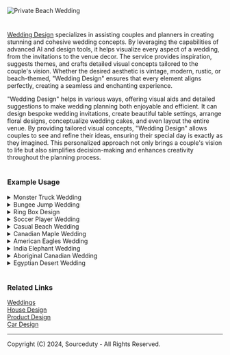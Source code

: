 ![Private Beach Wedding](https://github.com/sourceduty/Wedding_Design/assets/123030236/0b56fcc2-714a-4095-82af-d0c93ee4daf9)

>
#

[Wedding Design](https://chatgpt.com/g/g-fXhJAisdE-wedding-design) specializes in assisting couples and planners in creating stunning and cohesive wedding concepts. By leveraging the capabilities of advanced AI and design tools, it helps visualize every aspect of a wedding, from the invitations to the venue decor. The service provides inspiration, suggests themes, and crafts detailed visual concepts tailored to the couple's vision. Whether the desired aesthetic is vintage, modern, rustic, or beach-themed, "Wedding Design" ensures that every element aligns perfectly, creating a seamless and enchanting experience.

"Wedding Design" helps in various ways, offering visual aids and detailed suggestions to make wedding planning both enjoyable and efficient. It can design bespoke wedding invitations, create beautiful table settings, arrange floral designs, conceptualize wedding cakes, and even layout the entire venue. By providing tailored visual concepts, "Wedding Design" allows couples to see and refine their ideas, ensuring their special day is exactly as they imagined. This personalized approach not only brings a couple's vision to life but also simplifies decision-making and enhances creativity throughout the planning process.

#
### Example Usage

<details><summary>Monster Truck Wedding</summary>
<br>

![Monster Truck Wedding Dinner](https://github.com/sourceduty/Wedding_Design/assets/123030236/02715e94-61da-4bef-b65b-e2a04cc7352a)

The overall theme of your Monster Truck-themed wedding will be set in an outdoor arena, creating a grand and adventurous atmosphere. The venue will feature a dirt track surrounding the ceremony area, providing an authentic monster truck environment. Monster trucks will be on display, adding to the excitement and rugged charm of the event. Vibrant decorations in red, blue, and yellow will bring a lively and festive touch to the setting, while bold, rugged designs enhance the adventurous feel of the ceremony space.

Invitations
Your wedding invitations will perfectly reflect the thrilling energy of a monster truck event. Featuring tire track patterns and rugged fonts, these invitations will capture the excitement and anticipation of your unique wedding theme. The design will be bold and eye-catching, setting the tone for an unforgettable celebration right from the moment your guests receive their invitations.

Attire
For the wedding attire, imagine the bridal party dressed in bold and colorful outfits. Dresses and suits will be in bright shades of red, blue, and yellow, adorned with fun patterns that add a playful yet stylish touch. This vibrant and cheerful attire will complement the energetic theme of the wedding, making sure everyone looks fantastic and feels part of the thrilling adventure.

Cake and Food
The wedding cake will be a showstopper, shaped like a monster truck and surrounded by themed desserts that continue the playful and adventurous vibe. The cake will be intricately designed to resemble a monster truck, delighting guests with its creativity. The food will feature a BBQ feast, decorated with monster truck elements, creating a fun and celebratory dining experience. The vibrant colors and playful decorations will ensure the cake and food are both delicious and visually appealing.

Entertainment
Entertainment at your wedding will be nothing short of spectacular with a live monster truck show. Guests will be thrilled by the monster trucks performing stunts and demonstrations, adding a dynamic and exhilarating element to the celebration. Off-road rides will also be available, providing an interactive and memorable experience for everyone. The overall atmosphere will be one of excitement and high energy, perfectly in line with the adventurous spirit of a Monster Truck-themed wedding.

<br>
</details>
<details><summary>Bungee Jump Wedding</summary>
<br>

![Bungee Jump Wedding](https://github.com/sourceduty/Wedding_Design/assets/123030236/4bc9c5e6-e64e-4323-a2f3-6f9b9a6b8f7a)

A bungee jump wedding is a thrilling and unique way for adventurous couples to celebrate their love. Instead of the traditional walk down the aisle, imagine the bride and groom standing on the edge of a breathtaking cliff, ready to take a leap of faith together. With the stunning natural scenery as a backdrop, the couple exchanges vows high above the ground, harnessed together for their daring plunge. This unforgettable moment not only symbolizes their commitment to each other but also their shared passion for excitement and adventure.

The preparation for a bungee jump wedding requires meticulous planning to ensure both safety and an unforgettable experience. The couple and their guests are typically briefed on safety protocols, and professional instructors are present to manage the equipment and oversee the jump. The bride and groom often wear custom-designed attire that accommodates the harnesses, ensuring both elegance and practicality. As they prepare to jump, the anticipation and adrenaline build, creating an electrifying atmosphere that enhances the emotional impact of the ceremony.

Once the vows are exchanged and the rings are in place, the moment of truth arrives. Hand in hand, the couple leaps off the platform, experiencing an exhilarating free fall before the bungee cords catch them. This heart-pounding experience is filled with joy and excitement, symbolizing their leap into married life together. The sheer thrill of the jump is matched by the breathtaking views of the landscape below, creating a memory that will be cherished forever. For the guests, witnessing such a bold declaration of love is both inspiring and unforgettable.

After the jump, the celebration continues with a reception that reflects the couple's adventurous spirit. Whether it's a rustic outdoor picnic or a lively party at a nearby venue, the theme of adventure and excitement carries through the entire event. The stories of the bungee jump become a central topic of conversation, and the newlyweds bask in the glow of their extraordinary wedding day. A bungee jump wedding is not just a ceremony; it's a statement of love, courage, and a shared zest for life, making it a perfect choice for couples seeking a truly unique way to begin their journey together.

<br>
</details>
<details><summary>Ring Box Design</summary>
<br>

![Ring Box Design](https://github.com/sourceduty/Wedding_Design/assets/123030236/1741b6c1-f28a-4e96-a9c0-4d8f578e17b5)

A well-designed ring box is more than just a container for a precious ring; it serves as a cherished keepsake that can add an extra layer of significance to the moment of proposal or the ceremony of a wedding. The image provided showcases an elegant and sophisticated ring box crafted from rich, dark wood with a polished finish. The wood's natural grain is highlighted, adding a touch of organic beauty and timelessness to the box. This choice of material exudes warmth and durability, ensuring that the box itself becomes a treasured item, capable of holding memories for years to come.

The interior of the ring box is lined with a plush, deep red velvet, creating a luxurious contrast to the wood exterior. The velvet not only provides a soft and secure cushion for the ring but also enhances its visual appeal by making the ring stand out dramatically. The deep red color symbolizes love and passion, further adding to the sentimental value of the box. This thoughtful combination of materials and colors demonstrates how attention to detail can elevate a simple item into a significant part of a memorable moment.

The design of the ring box also features a classic, understated elegance that allows the ring itself to be the focal point. The lid fits snugly and securely, ensuring that the ring is kept safe while also providing an element of anticipation as it is opened. The clean lines and smooth finish of the box contribute to a modern yet timeless aesthetic, making it suitable for various styles and preferences. This balance of simplicity and sophistication ensures that the box complements the ring without overshadowing it.

Moreover, the ring box’s design includes practical considerations, such as its compact size, making it easy to carry and store. The sturdy construction guarantees protection for the ring, while the luxurious materials and meticulous craftsmanship make it a beautiful object in its own right. This thoughtful design approach ensures that the ring box is not only functional but also an integral part of the overall experience, enhancing the significance of the ring and the occasion it represents.

<br>
</details>
<details><summary>Soccer Player Wedding</summary>
<br>

![Soccer Wedding](https://github.com/sourceduty/Wedding_Design/assets/123030236/b47c7447-d11f-4823-9573-91cb31199ba4)

A soccer-themed wedding is a unique and vibrant celebration that combines the love for the beautiful game with the joy of matrimony. The ceremony typically takes place on a lush green soccer field, with the bride and groom dressed in elegant yet sporty attire. In this case, the bride might wear a stunning lace gown with a flowing skirt, paired with knee-high soccer socks and cleats, blending traditional bridal elegance with sporty flair. The groom and groomsmen, meanwhile, can sport tailored jerseys and shorts, perhaps in the colors of their favorite team, adding a personalized touch to their wedding outfits.

The decor for a soccer wedding is both playful and sophisticated. The field can be adorned with goalpost arches decorated with flowers and greenery, and the aisle lined with soccer-themed banners and flags. Reception tables might feature centerpieces crafted from mini soccer balls and floral arrangements in the team's colors. To enhance the sporty atmosphere, guests could sit on bleachers or benches, creating a casual and fun seating arrangement that reflects the outdoor setting and the couple's passion for soccer.

The wedding festivities often include fun and interactive elements that engage all guests. A friendly soccer match, where the bride, groom, and wedding party participate, is a highlight of the day, providing entertainment and a unique way for everyone to bond. The game can be followed by a traditional reception with soccer-inspired games and activities, such as penalty shootout competitions or dribbling challenges, ensuring that the spirit of soccer is infused throughout the celebration.

Food and beverages at a soccer-themed wedding can also be tailored to fit the theme. A menu featuring popular stadium snacks like pretzels, hot dogs, and popcorn, alongside more refined dishes, offers a delightful mix of casual and gourmet dining. The wedding cake can be designed to resemble a soccer ball or field, adding a sweet and creative touch to the celebration. With its energetic and joyful atmosphere, a soccer-themed wedding is a perfect reflection of the couple's shared love for each other and the sport, creating unforgettable memories for everyone involved.

<br>
</details>
<details><summary>Casual Beach Wedding</summary>
<br>

![Beach Wedding](https://github.com/sourceduty/Wedding_Design/assets/123030236/b58b9f02-1331-43f3-b155-af270bc6f3fd)

A beach wedding is a celebration that captures the essence of natural beauty and laid-back elegance. With the serene backdrop of the ocean waves gently crashing against the shore and the golden sun setting in the distance, this type of wedding offers an idyllic setting for a memorable and picturesque ceremony. The warm sand beneath your feet, the gentle sea breeze, and the tranquil sounds of nature create an atmosphere of romance and tranquility, making it a perfect choice for couples who love the outdoors and wish to embrace a more relaxed yet enchanting wedding environment.

The decor for a beach wedding can be both simple and stunning, utilizing the natural surroundings to enhance the overall aesthetic. Floral arrangements often feature tropical blooms such as orchids, hibiscus, and frangipani, adding vibrant colors and exotic charm to the venue. Driftwood, seashells, and other seaside elements can be incorporated into centerpieces and aisle decorations, creating a cohesive and thematic look. The arch for the ceremony can be adorned with flowing fabrics and flowers, blending seamlessly with the coastal landscape while providing a focal point for the exchange of vows.

Attire for a beach wedding typically leans towards comfort and style, with lightweight and breathable fabrics being a popular choice. Brides often opt for flowing dresses made of chiffon or organza, sometimes with shorter hemlines or even bridal swimsuits with cover-ups, as seen in the provided image, allowing for ease of movement on the sand. Grooms might choose linen suits or casual button-down shirts paired with shorts, creating a relaxed yet polished appearance. Guests are also encouraged to dress comfortably, often in resort wear or beach-friendly attire, adding to the overall laid-back vibe of the event.

Entertainment and activities at a beach wedding can range from live music and dance floors set up on the sand to more interactive options like beach games and bonfires. The reception can feature a tropical-themed menu, with fresh seafood, exotic fruits, and refreshing cocktails that complement the beach setting. As the night progresses, the celebration can continue under the stars, with the sounds of the ocean providing a soothing background melody. A beach wedding not only offers a stunning visual experience but also an unforgettable atmosphere of joy and celebration, making it a perfect choice for couples looking to create a unique and memorable wedding day.

<br>
</details>
<details><summary>Canadian Maple Wedding</summary>
<br>

![Canadian Wedding](https://github.com/sourceduty/Wedding_Design/assets/123030236/f71d410e-e93b-4b91-a53e-84b1ad758c63)

A Canadian Maple Wedding theme beautifully captures the essence of Canada's natural beauty and cultural heritage. This theme is ideal for couples who love the outdoors and want their special day to reflect the rich, vibrant colors of autumn, as well as the serene, rustic charm of Canadian landscapes. The focal point of this wedding theme is the iconic maple leaf, which can be elegantly incorporated into various elements of the wedding decor, invitations, and even the wedding cake.

For the venue, consider an outdoor setting such as a picturesque maple grove or a charming barn surrounded by lush foliage. The ceremony could take place under a canopy of maple trees, with leaves in brilliant hues of red, orange, and gold providing a stunning natural backdrop. For indoor receptions, a lodge or a venue with large windows offering views of the surrounding nature would be perfect. The decor can feature wooden accents, cozy fireplaces, and candlelight to enhance the rustic, intimate atmosphere.

Floral arrangements should include rich, autumnal colors and seasonal blooms such as chrysanthemums, dahlias, and sunflowers. Maple leaves can be used as part of the centerpieces, bouquets, and boutonnieres. Additionally, incorporating elements like pinecones, branches, and berries will add texture and depth to the overall aesthetic.

For the wedding attire, brides might opt for dresses with lace detailing and soft, flowing fabrics, complemented by accessories inspired by nature, such as maple leaf hairpieces or jewelry. Grooms can wear suits in earthy tones like brown, beige, or deep green, paired with maple leaf boutonnieres. Bridesmaids' dresses in warm shades of burgundy, burnt orange, or deep yellow will harmonize beautifully with the natural surroundings.

The wedding cake can be a stunning centerpiece, adorned with edible maple leaves and elements inspired by the Canadian wilderness. Flavors like maple, cinnamon, and nutmeg will evoke the essence of the season. For a unique touch, consider a maple syrup bar where guests can sample different varieties of Canadian maple syrup, possibly paired with pancakes or waffles as a fun dessert option.

Incorporating Canadian traditions and elements, such as a toast with Canadian whiskey or serving traditional Canadian dishes like poutine or butter tarts, will add a personal and authentic touch to the celebration. Party favors could include small bottles of maple syrup, maple sugar candies, or custom-made maple leaf ornaments, providing guests with a memorable keepsake from your special day.

Overall, a Canadian Maple Wedding theme is a beautiful way to celebrate both your love and the natural beauty of Canada. With thoughtful details and careful planning, this theme will create a warm, inviting atmosphere that your guests will remember for years to come.

<br>
</details>
<details><summary>American Eagles Wedding</summary>
<br>

![American Eagles Wedding](https://github.com/sourceduty/Wedding_Design/assets/123030236/b8f65e3a-bcbf-47e4-adbb-0d9a19349f0b)

The American Eagle-themed wedding is a stunning celebration of patriotism and natural beauty. Set outdoors, the venue boasts a panoramic view of majestic mountains and a serene lake, providing a breathtaking backdrop for the ceremony. The decor features a patriotic color scheme of red, white, and blue, seamlessly integrated into every detail. Elegant white chairs are arranged neatly for the guests, each adorned with red and blue ribbons, adding a touch of festive flair.

The aisle, a central feature of the setup, is lined with white flower petals and small American flags, creating a path that is both beautiful and symbolic. At the altar, a grand archway stands tall, decorated with intertwining red, white, and blue flowers. Perched atop this arch is a magnificent eagle statue, a proud emblem that anchors the theme of the wedding.

Beneath the arch, the bride and groom stand, dressed in classic attire with subtle patriotic accents that tie their look to the overall theme. The bride's bouquet and the groom's boutonniere feature red and blue flowers, adding to the cohesive design. The combination of the natural setting, the carefully chosen decor, and the symbolic elements creates an ambiance that is both elegant and deeply meaningful. This American Eagle-themed wedding is a unique and memorable way to celebrate a union with a touch of national pride.

<br>
</details>
<details><summary>India Elephant Wedding</summary>
<br>

![India Elephant Wedding](https://github.com/sourceduty/Wedding_Design/assets/123030236/1b69779b-96bb-4ad5-9cd3-6d096933b8a5)

magine an extravagant Indian Elephant Wedding set in a traditional Indian palace. The venue is adorned with vibrant and colorful decor, featuring rich hues of reds, oranges, and golds. Elaborate floral arrangements and draped fabrics create a festive and opulent atmosphere, perfectly complementing the majestic surroundings of the palace. Traditional Indian artifacts and decorations are placed strategically around the venue, enhancing the cultural ambiance.

The Baraat procession is a highlight, with beautifully adorned elephants leading the way, adding a grand and regal touch to the celebration. The wedding invitations and stationery are elegantly designed, featuring intricate elephant motifs that set the tone for the event. Traditional Indian music and dance performances entertain the guests, creating a lively and joyous atmosphere. A mix of Indian and Western cuisine is served, offering a delightful culinary experience for all attendees.

The bride and groom are dressed in custom wedding attire that includes detailed elephant motifs, adding a unique and personal touch to their special day. This combination of vibrant decor, cultural elements, and personalized details creates a stunning and unforgettable Indian Elephant Wedding.

<br>
</details>
<details><summary>Aboriginal Canadian Wedding</summary>
<br>

![Canadian Aboriginal Wedding](https://github.com/sourceduty/Wedding_Design/assets/123030236/079e28ec-54a2-4ac2-9ce0-c93bf1cb061f)

For a Canadian Native American wedding, imagine a breathtaking forest or outdoor setting that embraces the natural beauty of the landscape. The ceremony takes place amidst towering trees, with sunlight filtering through the leaves, creating a serene and spiritual atmosphere. A traditional lodge nearby serves as the reception area, blending rustic charm with historical significance, perfect for celebrating this special day.

The color palette is a harmonious blend of earth tones and vibrant colors. Browns, greens, and beiges reflect the natural surroundings, while accents of red, yellow, and blue add vibrancy and symbolize various elements of Native American culture. These colors are thoughtfully incorporated into every aspect of the wedding, from the attire to the decorations, creating a cohesive and visually stunning aesthetic.

The bride and groom wear modern attire with traditional accents, combining contemporary elegance with cultural significance. The bride's dress features intricate beadwork and patterns inspired by Native American designs, while the groom's outfit includes beaded accessories and traditional motifs. This blend of styles honors tradition while maintaining a modern and sophisticated look.

The ceremony includes meaningful ceremonial elements such as a smudging ceremony, where sacred herbs are burned to purify the space and the couple. Traditional drumming and singing set the rhythm and tone, adding a rich cultural layer to the event. An elder from the community offers a heartfelt blessing, imparting wisdom and blessings for the couple's future together.

The decor is a beautiful fusion of traditional art and crafts with natural floral arrangements. Native art, pottery, and woven items adorn the venue, showcasing the rich heritage and craftsmanship of the community. Floral arrangements feature native plants and flowers, enhancing the connection to the land and its natural beauty. Symbolic elements like totem poles and dreamcatchers add depth and meaning to the overall decor, making the wedding both visually stunning and deeply significant.

<br>
</details>
<details><summary>Egyptian Desert Wedding</summary>
<br>

![Egyptian Desert Wedding](https://github.com/sourceduty/Wedding_Design/assets/123030236/d3a5dd8b-2252-41f9-847c-77bf437a9def)

For your Egyptian Desert Wedding, envision the ceremony set against the timeless backdrop of traditional Egyptian ruins. This choice creates a majestic and historical ambiance, perfect for an unforgettable celebration. The ceremony setup will be richly decorated with gold accents and Egyptian motifs, emphasizing the grandeur and luxury associated with ancient Egypt.

The primary color palette will feature deep blue and gold, evoking the rich hues found in Egyptian art and decor. Floral arrangements will consist of exotic flowers and greenery, adding a touch of lushness to the arid desert environment. This combination of colors and natural elements will create a stunning visual contrast.

For the bride, imagine a regal dress embellished with intricate gold details, reflecting the opulence of Egyptian royalty. The groom will complement this look with Egyptian-inspired attire, blending tradition with a contemporary touch to create a cohesive and elegant appearance.

The wedding cake will be a luxurious masterpiece, adorned with gold accents and Egyptian symbols, tying in seamlessly with the overall theme. Lighting will play a crucial role in setting the mood, with bright and vibrant illumination enhancing the rich colors and ornate decorations, making the evening feel both lively and enchanting.

This concept combines historical grandeur with natural beauty, ensuring your Egyptian Desert Wedding is as spectacular and memorable as possible.

<br>
</details>

#
### Related Links

[Weddings](https://github.com/sourceduty/Weddings)
<br>
[House Design](https://github.com/sourceduty/House_Design)
<br>
[Product Design](https://github.com/sourceduty/Product_Design)
<br>
[Car Design](https://github.com/sourceduty/Car_Design)

***
Copyright (C) 2024, Sourceduty - All Rights Reserved.
